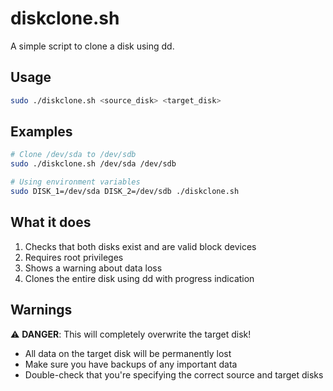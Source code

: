 # diskclone.sh

A simple script to clone a disk using dd.

## Usage

```bash
sudo ./diskclone.sh <source_disk> <target_disk>
```

## Examples

```bash
# Clone /dev/sda to /dev/sdb
sudo ./diskclone.sh /dev/sda /dev/sdb

# Using environment variables
sudo DISK_1=/dev/sda DISK_2=/dev/sdb ./diskclone.sh
```

## What it does

1. Checks that both disks exist and are valid block devices
2. Requires root privileges
3. Shows a warning about data loss
4. Clones the entire disk using dd with progress indication

## Warnings

⚠️ **DANGER**: This will completely overwrite the target disk!
- All data on the target disk will be permanently lost
- Make sure you have backups of any important data
- Double-check that you're specifying the correct source and target disks
